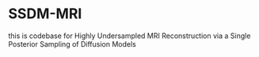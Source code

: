 # SSDM-MRI
this is codebase for Highly Undersampled MRI Reconstruction via a Single Posterior Sampling of Diffusion Models

